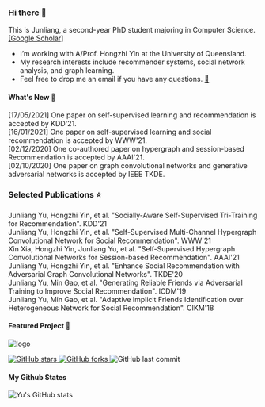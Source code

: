 ### Hi there 👋

This is Junliang, a second-year PhD student majoring in Computer Science. [[Google Scholar]](https://scholar.google.com/citations?user=JGuWOUIAAAAJ&hl=EN&oi=ao)
- I’m working with A/Prof. Hongzhi Yin at the University of Queensland.
- My research interests include recommender systems, social network analysis, and graph learning.
- Feel free to drop me an email if you have any questions. [📧](mailto:jl.yu@uq.edu.au)

#### What's New 📢
[17/05/2021] One paper on self-supervised learning and recommendation is accepted by KDD'21.  
[16/01/2021] One paper on self-supervised learning and social recommendation is accepted by WWW'21.  
[02/12/2020] One co-authored paper on hypergraph and session-based Recommendation is accepted by AAAI'21.  
[02/10/2020] One paper on graph convolutional networks and generative adversarial networks is accepted by IEEE TKDE.

### Selected Publications ⭐️
Junliang Yu, Hongzhi Yin, et al. "Socially-Aware Self-Supervised Tri-Training for Recommendation". KDD'21<br>
Junliang Yu, Hongzhi Yin, et al. "Self-Supervised Multi-Channel Hypergraph Convolutional Network for Social Recommendation". WWW'21<br>
Xin Xia, Hongzhi Yin, Junliang Yu, et al. "Self-Supervised Hypergraph Convolutional Networks for Session-based Recommendation". AAAI'21<br>
Junliang Yu, Hongzhi Yin, et al. "Enhance Social Recommendation with Adversarial Graph Convolutional Networks". TKDE'20<br>
Junliang Yu, Min Gao, et al. "Generating Reliable Friends via Adversarial Training to Improve Social Recommendation". ICDM'19<br>
Junliang Yu, Min Gao, et al. "Adaptive Implicit Friends Identification over Heterogeneous Network for Social Recommendation". CIKM'18<br>




#### Featured Project 🍊
<a href="https://github.com/Coder-Yu/QRec"> <img src="https://i.ibb.co/Bsn8CM5/logo.png" alt="logo" border="0"></a><br>
<p float="left"> <a href="https://github.com/Coder-Yu/QRec/stargazers"> <img alt="GitHub stars" src="https://img.shields.io/github/stars/Coder-Yu/QRec"/> </a> <a href="https://github.com/Coder-Yu/QRec/network/members"> <img alt="GitHub forks" src="https://img.shields.io/github/forks/Coder-Yu/QRec"/> </a> <img alt="GitHub last commit" src="https://img.shields.io/github/last-commit/Coder-Yu/QRec"></p> 

#### My Github States

![Yu's GitHub stats](https://github-readme-stats.vercel.app/api?username=Coder-Yu)
